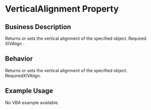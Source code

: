 # VerticalAlignment Property

## Business Description
Returns or sets the vertical alignment of the specified object. Required XlVAlign .

## Behavior
Returns or sets the vertical alignment of the specified object. RequiredXlVAlign.

## Example Usage
No VBA example available.